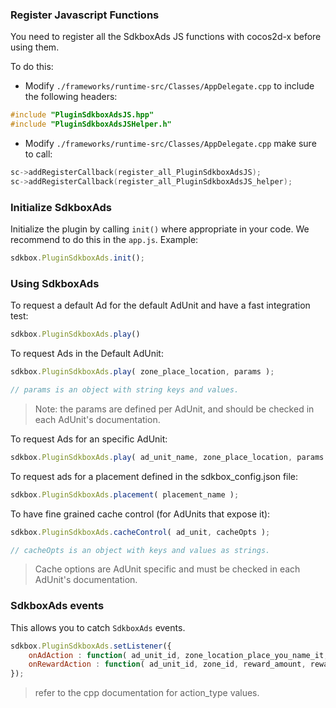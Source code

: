 ### Register Javascript Functions
You need to register all the SdkboxAds JS functions with cocos2d-x before using them.

To do this:
* Modify `./frameworks/runtime-src/Classes/AppDelegate.cpp` to include the following headers:
```cpp
#include "PluginSdkboxAdsJS.hpp"
#include "PluginSdkboxAdsJSHelper.h"
```

* Modify `./frameworks/runtime-src/Classes/AppDelegate.cpp` make sure to call:
```cpp
sc->addRegisterCallback(register_all_PluginSdkboxAdsJS);
sc->addRegisterCallback(register_all_PluginSdkboxAdsJS_helper);
```

### Initialize SdkboxAds
Initialize the plugin by calling `init()` where appropriate in your code. We
recommend to do this in the `app.js`. Example:
```javascript
sdkbox.PluginSdkboxAds.init();
```

### Using SdkboxAds

To request a default Ad for the default AdUnit and have a fast integration test:
```javascript
sdkbox.PluginSdkboxAds.play()
```

To request Ads in the Default AdUnit:
```javascript
sdkbox.PluginSdkboxAds.play( zone_place_location, params );

// params is an object with string keys and values.
```
> Note: the params are defined per AdUnit, and should be checked in each AdUnit's documentation.

To request Ads for an specific AdUnit:
```javascript
sdkbox.PluginSdkboxAds.play( ad_unit_name, zone_place_location, params );
```

To request ads for a placement defined in the sdkbox_config.json file:
```javascript
sdkbox.PluginSdkboxAds.placement( placement_name );
```

To have fine grained cache control (for AdUnits that expose it):
```javascript
sdkbox.PluginSdkboxAds.cacheControl( ad_unit, cacheOpts );

// cacheOpts is an object with keys and values as strings. 
```
> Cache options are AdUnit specific and must be checked in each AdUnit's documentation.

### SdkboxAds events
This allows you to catch `SdkboxAds` events.

```javascript
sdkbox.PluginSdkboxAds.setListener({
    onAdAction : function( ad_unit_id, zone_location_place_you_name_it, action_type),
    onRewardAction : function( ad_unit_id, zone_id, reward_amount, reward_succeed )
});
```

> refer to the cpp documentation for action_type values.
